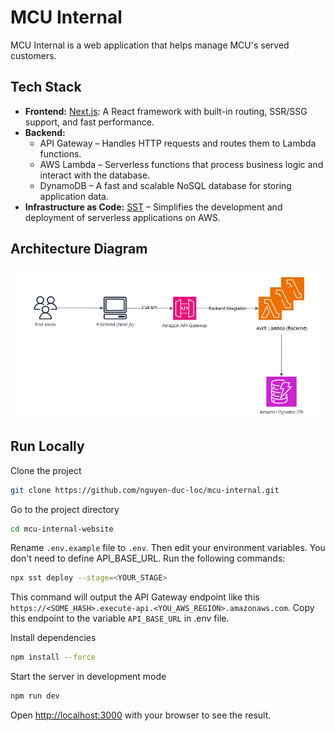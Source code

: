 # MCU Internal

MCU Internal is a web application that helps manage MCU's served customers.

## Tech Stack

- **Frontend:** [Next.js](https://nextjs.org/): A React framework with built-in routing, SSR/SSG support, and fast performance.
- **Backend:**
  - API Gateway – Handles HTTP requests and routes them to Lambda functions.
  - AWS Lambda – Serverless functions that process business logic and interact with the database.
  - DynamoDB – A fast and scalable NoSQL database for storing application data.
- **Infrastructure as Code:** [SST](https://sst.dev/) – Simplifies the development and deployment of serverless applications on AWS.

## Architecture Diagram

![MCU Internal Architecture](./assets/architecture.png)

## Run Locally

Clone the project

```bash
git clone https://github.com/nguyen-duc-loc/mcu-internal.git
```

Go to the project directory

```bash
cd mcu-internal-website
```

Rename `.env.example` file to `.env`. Then edit your environment variables. You don't need to define API_BASE_URL. Run the following commands:

```bash
npx sst deploy --stage=<YOUR_STAGE>
```

This command will output the API Gateway endpoint like this `https://<SOME_HASH>.execute-api.<YOU_AWS_REGION>.amazonaws.com`. Copy this endpoint to the variable `API_BASE_URL` in .env file.

Install dependencies

```bash
npm install --force
```

Start the server in development mode

```bash
npm run dev
```

Open [http://localhost:3000](http://localhost:3000) with your browser to see the result.
